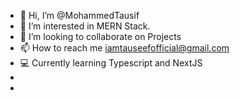 - 👋 Hi, I’m @MohammedTausif
- 👀 I’m interested in MERN Stack.
- 💞️ I’m looking to collaborate on Projects 
- 📫 How to reach me iamtauseefofficial@gmail.com
- 💻 Currently learning Typescript and NextJS
- 
- 

<!---
MohammedTausif/MohammedTausif is a ✨ special ✨ repository because its `README.md` (this file) appears on your GitHub profile.
You can click the Preview link to take a look at your changes.
--->
